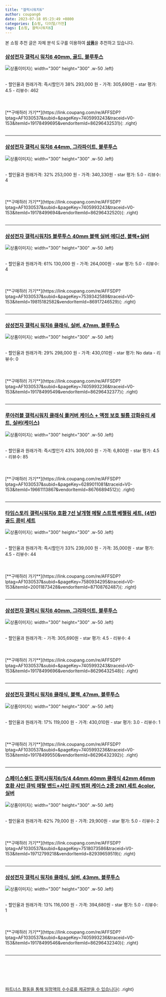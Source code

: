 ```yaml
---
title: "겔럭시워치6"
author: coupang6
date: 2023-07-18 05:23:49 +0800
categories: [쇼핑, 디이털/가전]
tags: [쇼핑, 겔럭시워치6]
---
```


본 쇼핑 추천 글은 자체 분석 도구를 이용하여 [**상품**](https://link.coupang.com/a/bao1ui)을 추천하고 있습니다.

### [삼성전자 갤럭시 워치6 40mm, 골드, 블루투스](https://link.coupang.com/re/AFFSDP?lptag=AF1030537&subid=&pageKey=7405993243&traceid=V0-153&itemId=19178499695&vendorItemId=86296432531)

![상품이미지](https://thumbnail9.coupangcdn.com/thumbnails/remote/230x230ex/image/retail/images/586359210520905-2147f4c8-fc08-4dd9-aa2a-648a297d36d3.jpg){: width="300" height="300" .w-50 .left}


<br>
- 할인율과 원래가격: 즉시할인가 38%  293,000   원
- 가격: 305,690원
- star 평가: 4.5
- 리뷰수: 462
<br>
<br>
<br>
<br>
[**구매하러 가기**](https://link.coupang.com/re/AFFSDP?lptag=AF1030537&subid=&pageKey=7405993243&traceid=V0-153&itemId=19178499695&vendorItemId=86296432531){: .right}
<br>
<br>

---

### [삼성전자 갤럭시 워치6 44mm, 그라파이트, 블루투스](https://link.coupang.com/re/AFFSDP?lptag=AF1030537&subid=&pageKey=7405993243&traceid=V0-153&itemId=19178499694&vendorItemId=86296432520)

![상품이미지](https://thumbnail8.coupangcdn.com/thumbnails/remote/230x230ex/image/retail/images/6436262819205713-57d00ddd-eb6c-4d07-a117-91499a1beec4.jpg){: width="300" height="300" .w-50 .left}


<br>
- 할인율과 원래가격: 32%  253,000   원
- 가격: 340,330원
- star 평가: 5.0
- 리뷰수: 4
<br>
<br>
<br>
<br>
[**구매하러 가기**](https://link.coupang.com/re/AFFSDP?lptag=AF1030537&subid=&pageKey=7405993243&traceid=V0-153&itemId=19178499694&vendorItemId=86296432520){: .right}
<br>
<br>

---

### [삼성전자 갤럭시워치5 블루투스 40mm 블랙 실버 에디션, 블랙+실버](https://link.coupang.com/re/AFFSDP?lptag=AF1030537&subid=&pageKey=7539342589&traceid=V0-153&itemId=19815182582&vendorItemId=86917246529)

![상품이미지](https://thumbnail6.coupangcdn.com/thumbnails/remote/230x230ex/image/vendor_inventory/c868/b48927648db975ed93a27be7b4b515c73140ca7847d08cdec2fed0c15850.jpg){: width="300" height="300" .w-50 .left}


<br>
- 할인율과 원래가격: 61%  130,000   원
- 가격: 264,000원
- star 평가: 5.0
- 리뷰수: 4
<br>
<br>
<br>
<br>
[**구매하러 가기**](https://link.coupang.com/re/AFFSDP?lptag=AF1030537&subid=&pageKey=7539342589&traceid=V0-153&itemId=19815182582&vendorItemId=86917246529){: .right}
<br>
<br>

---

### [삼성전자 갤럭시 워치6 클래식, 실버, 47mm, 블루투스](https://link.coupang.com/re/AFFSDP?lptag=AF1030537&subid=&pageKey=7405993236&traceid=V0-153&itemId=19178499549&vendorItemId=86296432377)

![상품이미지](https://thumbnail7.coupangcdn.com/thumbnails/remote/230x230ex/image/retail/images/5896127511385871-f9989411-dcf9-47bc-92be-ae02ca0cf424.jpg){: width="300" height="300" .w-50 .left}


<br>
- 할인율과 원래가격: 29%  298,000   원
- 가격: 430,010원
- star 평가: No data
- 리뷰수: 0
<br>
<br>
<br>
<br>
[**구매하러 가기**](https://link.coupang.com/re/AFFSDP?lptag=AF1030537&subid=&pageKey=7405993236&traceid=V0-153&itemId=19178499549&vendorItemId=86296432377){: .right}
<br>
<br>

---

### [루아러블 갤럭시워치 클래식 풀커버 케이스 + 액정 보호 필름 강화유리 세트, 실버(케이스)](https://link.coupang.com/re/AFFSDP?lptag=AF1030537&subid=&pageKey=6289011081&traceid=V0-153&itemId=19661113867&vendorItemId=86766894512)

![상품이미지](https://thumbnail7.coupangcdn.com/thumbnails/remote/230x230ex/image/retail/images/2023/08/29/17/5/9fa6f852-54d2-471f-b785-9dfd4b4ebfdc.jpg){: width="300" height="300" .w-50 .left}


<br>
- 할인율과 원래가격: 즉시할인가 43%  309,000   원
- 가격: 6,800원
- star 평가: 4.5
- 리뷰수: 85
<br>
<br>
<br>
<br>
[**구매하러 가기**](https://link.coupang.com/re/AFFSDP?lptag=AF1030537&subid=&pageKey=6289011081&traceid=V0-153&itemId=19661113867&vendorItemId=86766894512){: .right}
<br>
<br>

---

### [타임스토리 갤럭시워치6 호환 7선 날개형 메탈 스트랩 베젤링 세트, (4번) 골드 콤비 세트](https://link.coupang.com/re/AFFSDP?lptag=AF1030537&subid=&pageKey=7580934295&traceid=V0-153&itemId=20011873428&vendorItemId=87108762487)

![상품이미지](https://thumbnail8.coupangcdn.com/thumbnails/remote/230x230ex/image/vendor_inventory/ab21/e81cad83d1ccd782bc603d3b194f28965ad374ef0ea128d4c2e64cd51056.jpg){: width="300" height="300" .w-50 .left}


<br>
- 할인율과 원래가격: 즉시할인가 33%  239,000   원
- 가격: 35,000원
- star 평가: 4.5
- 리뷰수: 44
<br>
<br>
<br>
<br>
[**구매하러 가기**](https://link.coupang.com/re/AFFSDP?lptag=AF1030537&subid=&pageKey=7580934295&traceid=V0-153&itemId=20011873428&vendorItemId=87108762487){: .right}
<br>
<br>

---

### [삼성전자 갤럭시 워치6 40mm, 그라파이트, 블루투스](https://link.coupang.com/re/AFFSDP?lptag=AF1030537&subid=&pageKey=7405993243&traceid=V0-153&itemId=19178499696&vendorItemId=86296432548)

![상품이미지](https://thumbnail7.coupangcdn.com/thumbnails/remote/230x230ex/image/retail/images/5131839763577018-a0c9b29a-3ab4-4984-bcb1-ef170351c838.jpg){: width="300" height="300" .w-50 .left}


<br>
- 할인율과 원래가격: 
- 가격: 305,690원
- star 평가: 4.5
- 리뷰수: 4
<br>
<br>
<br>
<br>
[**구매하러 가기**](https://link.coupang.com/re/AFFSDP?lptag=AF1030537&subid=&pageKey=7405993243&traceid=V0-153&itemId=19178499696&vendorItemId=86296432548){: .right}
<br>
<br>

---

### [삼성전자 갤럭시 워치6 클래식, 블랙, 47mm, 블루투스](https://link.coupang.com/re/AFFSDP?lptag=AF1030537&subid=&pageKey=7405993236&traceid=V0-153&itemId=19178499550&vendorItemId=86296432392)

![상품이미지](https://thumbnail8.coupangcdn.com/thumbnails/remote/230x230ex/image/retail/images/5815398008616298-c7cda65d-2b44-4d0f-9b84-388c1d686d7c.jpg){: width="300" height="300" .w-50 .left}


<br>
- 할인율과 원래가격: 17%  119,000   원
- 가격: 430,010원
- star 평가: 3.0
- 리뷰수: 1
<br>
<br>
<br>
<br>
[**구매하러 가기**](https://link.coupang.com/re/AFFSDP?lptag=AF1030537&subid=&pageKey=7405993236&traceid=V0-153&itemId=19178499550&vendorItemId=86296432392){: .right}
<br>
<br>

---

### [스페이스쉴드 갤럭시워치6/5/4 44mm 40mm 클래식 42mm 46mm 호환 샤인 큐빅 메탈 밴드+샤인 큐빅 범퍼 케이스 2종 2IN1 세트 4color, 실버](https://link.coupang.com/re/AFFSDP?lptag=AF1030537&subid=&pageKey=7518073586&traceid=V0-153&itemId=19712799218&vendorItemId=82939659519)

![상품이미지](https://thumbnail9.coupangcdn.com/thumbnails/remote/230x230ex/image/vendor_inventory/b8ad/26685e0f956233499e562f438e91c0ba47037358f39b791e3b33b7dd71d8.jpg){: width="300" height="300" .w-50 .left}


<br>
- 할인율과 원래가격: 62%  79,000   원
- 가격: 29,900원
- star 평가: 5.0
- 리뷰수: 2
<br>
<br>
<br>
<br>
[**구매하러 가기**](https://link.coupang.com/re/AFFSDP?lptag=AF1030537&subid=&pageKey=7518073586&traceid=V0-153&itemId=19712799218&vendorItemId=82939659519){: .right}
<br>
<br>

---

### [삼성전자 갤럭시 워치6 클래식, 실버, 43mm, 블루투스](https://link.coupang.com/re/AFFSDP?lptag=AF1030537&subid=&pageKey=7405993236&traceid=V0-153&itemId=19178499546&vendorItemId=86296432340)

![상품이미지](https://thumbnail10.coupangcdn.com/thumbnails/remote/230x230ex/image/retail/images/6436420386016186-444f5027-fbc6-4bad-a767-99adcc794700.jpg){: width="300" height="300" .w-50 .left}


<br>
- 할인율과 원래가격: 13%  116,000   원
- 가격: 394,680원
- star 평가: 5.0
- 리뷰수: 1
<br>
<br>
<br>
<br>
[**구매하러 가기**](https://link.coupang.com/re/AFFSDP?lptag=AF1030537&subid=&pageKey=7405993236&traceid=V0-153&itemId=19178499546&vendorItemId=86296432340){: .right}
<br>
<br>

---
<br><br><br><br><br> [파트너스 활동을 통해 일정액의 수수료를 제공받을 수 있습니다](https://link.coupang.com/a/bao1ui){: .right}